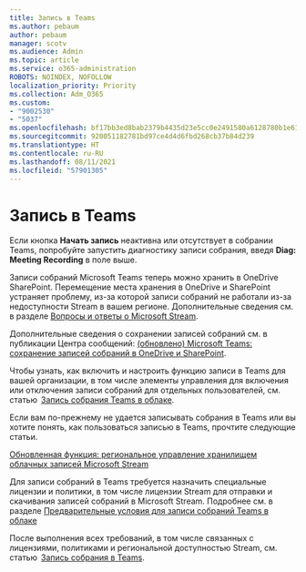 ```yaml
---
title: Запись в Teams
ms.author: pebaum
author: pebaum
manager: scotv
ms.audience: Admin
ms.topic: article
ms.service: o365-administration
ROBOTS: NOINDEX, NOFOLLOW
localization_priority: Priority
ms.collection: Adm_O365
ms.custom:
- "9002530"
- "5037"
ms.openlocfilehash: bf17bb3ed8bab2379b4435d23e5cc0e2491580a6128780b1e6166513e54c6abd
ms.sourcegitcommit: 920051182781bd97ce4d4d6fbd268cb37b84d239
ms.translationtype: HT
ms.contentlocale: ru-RU
ms.lasthandoff: 08/11/2021
ms.locfileid: "57901305"
---
```

# <a name="recording-in-teams"></a>Запись в Teams

Если кнопка **Начать запись** неактивна или отсутствует в собрании Teams, попробуйте запустить диагностику записи собрания, введя **Diag: Meeting Recording** в поле выше. 

Записи собраний Microsoft Teams теперь можно хранить в OneDrive SharePoint. Перемещение места хранения в OneDrive и SharePoint устраняет проблему, из-за которой записи собраний не работали из-за недоступности Stream в вашем регионе. Дополнительные сведения см. в разделе [Вопросы и ответы о Microsoft Stream](https://docs.microsoft.com/stream/faq#which-regions-does-microsoft-stream-host-my-data-in).

Дополнительные сведения о сохранении записей собраний см. в публикации Центра сообщений: [(обновлено) Microsoft Teams: сохранение записей собраний в OneDrive и SharePoint](https://portal.microsoft.com/Adminportal/Home?ref=MessageCenter&id=MC222640).

Чтобы узнать, как включить и настроить функцию записи в Teams для вашей организации, в том числе элементы управления для включения или отключения записи собраний для отдельных пользователей, см. статью  [Запись собрания Teams в облаке](https://docs.microsoft.com/microsoftteams/cloud-recording). 

Если вам по-прежнему не удается записывать собрания в Teams или вы хотите понять, как пользоваться записью в Teams, прочтите следующие статьи. 

[Обновленная функция: региональное управление хранилищем облачных записей Microsoft Stream](https://admin.microsoft.com/AdminPortal/Home#/MessageCenter?id=MC214327)

Для записи собраний в Teams требуется назначить специальные лицензии и политики, в том числе лицензии Stream для отправки и скачивания записей собраний в Microsoft Stream. Подробнее см. в разделе [Предварительные условия для записи собраний Teams в облаке](https://docs.microsoft.com/microsoftteams/cloud-recording#prerequisites-for-teams-cloud-meeting-recording)

После выполнения всех требований, в том числе связанных с лицензиями, политиками и региональной доступностью Stream, см. статью  [Запись собрания в Teams](https://support.office.com/article/34dfbe7f-b07d-4a27-b4c6-de62f1348c24). 